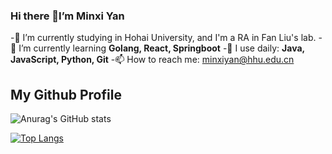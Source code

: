### Hi there 👋I’m Minxi Yan

-🔭 I’m currently studying in Hohai University, and I'm a RA in Fan Liu's lab.
-🌱 I’m currently learning **Golang, React, Springboot**
-🚀 I use daily: **Java, JavaScript, Python, Git**
-📫 How to reach me: minxiyan@hhu.edu.cn

## My Github Profile
![Anurag's GitHub stats](https://github-readme-stats.vercel.app/api?username=Yan0613&show_icons=true)  

[![Top Langs](https://github-readme-stats.vercel.app/api/top-langs/?username=Yan0613&layout=compact)](https://github.com/Yan0613/github-readme-stats)
